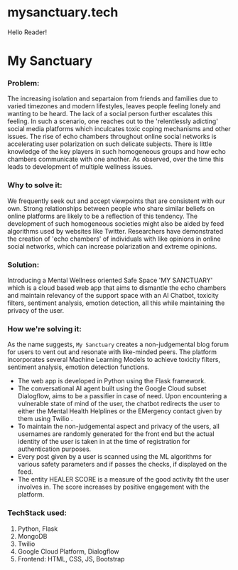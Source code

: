 # mysanctuary.tech

Hello Reader!

# My Sanctuary

### Problem: 
The increasing isolation and separtaion from friends and families due to varied timezones and modern lifestyles, leaves people feeling lonely and wanting to be heard. The lack of a social person further escalates this feeling. In such a scenario, one reaches out to the 'relentlessly adicting' social media platforms which inculcates toxic coping mechanisms and other issues. The rise of echo chambers throughout online social networks is accelerating user polarization on such delicate subjects. There is little knowledge of the key players in such homogeneous groups and how echo chambers communicate with one another. As observed, over the time this leads to development of multiple wellness issues. 

### Why to solve it: 
We frequently seek out and accept viewpoints that are consistent with our own. Strong relationships between people who share similar beliefs on online platforms are likely to be a reflection of this tendency. The development of such homogeneous societies might also be aided by feed algorithms used by websites like Twitter. Researchers have demonstrated the creation of 'echo chambers' of individuals with like opinions in online social networks, which can increase polarization and extreme opinions.

### Solution: 
Introducing a Mental Wellness oriented Safe Space 'MY SANCTUARY' which is a cloud based web app that aims to dismantle the echo chambers and maintain relevancy of the support space with an AI Chatbot, toxicity filters, sentiment analysis, emotion detection, all this while maintaining the privacy of the user. 

### How we're solving it: 
As the name suggests, `My Sanctuary` creates a non-judgemental blog forum for users to vent out and resonate with like-minded peers. The platform incorporates several Machine Learning Models to achieve toxicity filters, sentiment analysis, emotion detection functions. 
- The web app is developed in Python using the Flask framework. 
- The conversational AI agent built using the Google Cloud subset Dialogflow, aims to be a passifier in case of need. Upon encountering a vulnerable state of mind of the user, the chatbot redirects the user to either the Mental Health Helplines or the EMergency contact given by them using Twilio . 
- To maintain the non-judgemental aspect and privacy of the users, all usernames are randomly generated for the front end but the actual identity of the user is taken in at the time of registration for authentication purposes.
- Every post given by a user is scanned using the ML algorithms for various safety parameters and if passes the checks, if displayed on the feed.
- The entity HEALER SCORE is a measure of the good activity tht the user involves in. The score increases by positive engagement with the platform.

### TechStack used:
1. Python, Flask
2. MongoDB
3. Twilio
4. Google Cloud Platform, Dialogflow
5. Frontend: HTML, CSS, JS, Bootstrap
